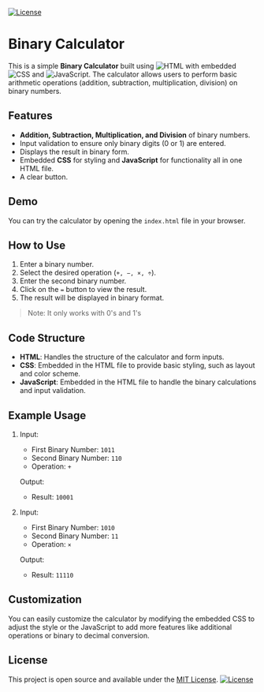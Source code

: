 [![License](https://img.shields.io/badge/License-MIT-blue.svg)](https://opensource.org/licenses/MIT)
# Binary Calculator

This is a simple **Binary Calculator** built using ![HTML](https://img.shields.io/badge/-HTML-orange?logo=html5&logoColor=white)  with embedded ![CSS](https://img.shields.io/badge/-CSS-blue?logo=css3&logoColor=white)  and   ![JavaScript](https://img.shields.io/badge/-JavaScript-yellow?logo=javascript&logoColor=white). The calculator allows users to perform basic arithmetic operations (addition, subtraction, multiplication, division) on binary numbers.

## Features

- **Addition, Subtraction, Multiplication, and Division** of binary numbers.
- Input validation to ensure only binary digits (0 or 1) are entered.
- Displays the result in binary form.
- Embedded **CSS** for styling and **JavaScript** for functionality all in one HTML file.
- A clear button.

## Demo

You can try the calculator by opening the `index.html` file in your browser.

## How to Use

1. Enter a binary number.
2. Select the desired operation (`+, −, ×, ÷`).
3. Enter the second binary number.
4. Click on the `=` button to view the result.
6. The result will be displayed in binary format.
> Note: It only works with 0's and 1's

## Code Structure

- **HTML**: Handles the structure of the calculator and form inputs.
- **CSS**: Embedded in the HTML file to provide basic styling, such as layout and color scheme.
- **JavaScript**: Embedded in the HTML file to handle the binary calculations and input validation.

## Example Usage

1. Input:  
   - First Binary Number: `1011`  
   - Second Binary Number: `110`  
   - Operation: `+`
   
   Output:  
   - Result: `10001`
   
2. Input:  
   - First Binary Number: `1010`  
   - Second Binary Number: `11`  
   - Operation: `×`
   
   Output:  
   - Result: `11110`

## Customization

You can easily customize the calculator by modifying the embedded CSS to adjust the style or the JavaScript to add more features like additional operations or binary to decimal conversion.

## License

This project is open source and available under the [MIT License](LICENSE).
[![License](https://img.shields.io/badge/License-MIT-blue.svg)](https://opensource.org/licenses/MIT)
